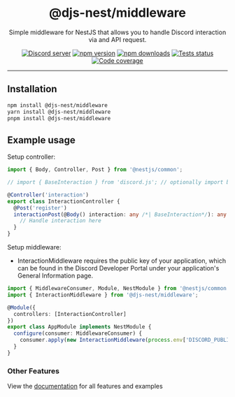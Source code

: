 <div align="center">
    <h1>@djs-nest/middleware</h1>
    Simple middleware for NestJS that allows you to handle Discord interaction via and API request.
    <br/>
    <p>
        <a href="https://discord.gg/djs"><img src="https://img.shields.io/discord/222078108977594368?color=5865F2&logo=discord&logoColor=white" alt="Discord server" /></a>
		<a href="https://www.npmjs.com/package/@djs-nest/middleware"><img src="https://img.shields.io/npm/v/@djs-nest/middleware.svg?maxAge=3600" alt="npm version" /></a>
		<a href="https://www.npmjs.com/package/@djs-nest/middleware"><img src="https://img.shields.io/npm/dt/@djs-nest/middleware.svg?maxAge=3600" alt="npm downloads" /></a>
		<a href="https://github.com/djs-nest/djs-nest/actions"><img src="https://github.com/djs-nest/djs-nest/actions/workflows/test.yml/badge.svg" alt="Tests status" /></a>
		<a href="https://codecov.io/gh/djs-nest/djs-nest" ><img src="https://codecov.io/gh/djs-nest/djs-nest/branch/main/graph/badge.svg?precision=2" alt="Code coverage" /></a>
	</p>
</div>

---

## Installation

```bash
npm install @djs-nest/middleware
yarn install @djs-nest/middleware
pnpm install @djs-nest/middleware
```

## Example usage

Setup controller:

```ts
import { Body, Controller, Post } from '@nestjs/common';

// import { BaseInteraction } from 'discord.js'; // optionally import base interaction type if you want to use it from discord.js

@Controller('interaction')
export class InteractionController {
  @Post('register')
  interactionPost(@Body() interaction: any /*| BaseInteraction*/): any {
    // Handle interaction here
  }
}
```

Setup middleware:

- InteractionMiddleware requires the public key of your application, which can be found in the Discord Developer Portal
  under your application's General Information page.

```ts
import { MiddlewareConsumer, Module, NestModule } from '@nestjs/common';
import { InteractionMiddleware } from '@djs-nest/middleware';

@Module({
  controllers: [InteractionController]
})
export class AppModule implements NestModule {
  configure(consumer: MiddlewareConsumer) {
    consumer.apply(new InteractionMiddleware(process.env['DISCORD_PUBLIC_KEY'])).forRoutes('interaction');
  }
}
```

### Other Features

View the [documentation][documentation] for all features and examples

[documentation]: https://djs-nest.github.io/djs-nest/
